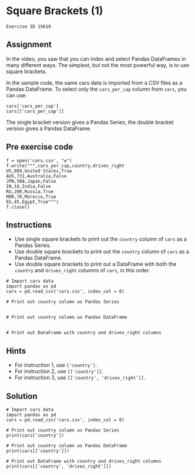 
#  Square Brackets (1)

```
Exercise ID 15619
```

##  Assignment 

In the video, you saw that you can index and select Pandas DataFrames in many different ways. The simplest, but not the most powerful way, is to use square brackets.

In the sample code, the same cars data is imported from a CSV files as a Pandas DataFrame. To select only the `cars_per_cap` column from `cars`, you can use:

```
cars['cars_per_cap']
cars[['cars_per_cap']]

```

The single bracket version gives a Pandas Series, the double bracket version gives a Pandas DataFrame.

##  Pre exercise code 

```
f = open('cars.csv', "w")
f.write(""",cars_per_cap,country,drives_right
US,809,United States,True
AUS,731,Australia,False
JPN,588,Japan,False
IN,18,India,False
RU,200,Russia,True
MOR,70,Morocco,True
EG,45,Egypt,True""")
f.close()
```



##  Instructions 

- Use single square brackets to print out the `country` column of `cars` as a Pandas Series.
- Use double square brackets to print out the `country` column of `cars` as a Pandas DataFrame.
- Use double square brackets to print out a DataFrame with both the `country` and `drives_right` columns of `cars`, in this order.



```
# Import cars data
import pandas as pd
cars = pd.read_csv('cars.csv', index_col = 0)

# Print out country column as Pandas Series


# Print out country column as Pandas DataFrame


# Print out DataFrame with country and drives_right columns

```

##  Hints 

- For instruction 1, use `['country']`.
- For instruction 2, use `[['country']]`.
- For instruction 3, use `[['country', 'drives_right']]`.



##  Solution 

```
# Import cars data
import pandas as pd
cars = pd.read_csv('cars.csv', index_col = 0)

# Print out country column as Pandas Series
print(cars['country'])

# Print out country column as Pandas DataFrame
print(cars[['country']])

# Print out DataFrame with country and drives_right columns
print(cars[['country', 'drives_right']])
```


